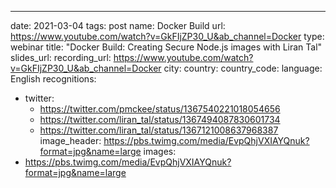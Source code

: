 ---
date: 2021-03-04
tags: post
name: Docker Build
url: https://www.youtube.com/watch?v=GkFIjZP30_U&ab_channel=Docker
type: webinar
title: "Docker Build: Creating Secure Node.js images with Liran Tal"
slides_url: 
recording_url: https://www.youtube.com/watch?v=GkFIjZP30_U&ab_channel=Docker
city: 
country: 
country_code: 
language: English
recognitions:
  - twitter:
    - https://twitter.com/pmckee/status/1367540221018054656
    - https://twitter.com/liran_tal/status/1367494087830601734
    - https://twitter.com/liran_tal/status/1367121008637968387
image_header: https://pbs.twimg.com/media/EvpQhjVXIAYQnuk?format=jpg&name=large
images:
  - https://pbs.twimg.com/media/EvpQhjVXIAYQnuk?format=jpg&name=large
